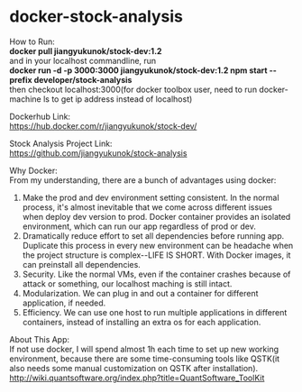 # docker-stock-analysis

How to Run: <br/>
<b>docker pull jiangyukunok/stock-dev:1.2</b><br/>
and in your localhost commandline, run <br/>
<b>docker run -d -p 3000:3000 jiangyukunok/stock-dev:1.2 npm start --prefix developer/stock-analysis</b> <br/>
then checkout localhost:3000(for docker toolbox user, need to run docker-machine ls to get ip address instead of localhost)

Dockerhub Link:<br/>
https://hub.docker.com/r/jiangyukunok/stock-dev/

Stock Analysis Project Link: <br/>
https://github.com/jiangyukunok/stock-analysis

Why Docker:<br/>
From my understanding, there are a bunch of advantages using docker:<br/>
1. Make the prod and dev environment setting consistent. In the normal process, it's almost inevitable that
we come across different issues when deploy dev version to prod. Docker container provides an isolated environment,
which can run our app regardless of prod or dev.
2. Dramatically reduce effort to set all dependencies before running app. Duplicate this process in every new environment
can be headache when the project structure is complex--LIFE IS SHORT. With Docker images, it can preinstall all dependencies.
3. Security. Like the normal VMs, even if the container crashes because of attack or something, our localhost maching is still intact.
4. Modularization. We can plug in and out a container for different application, if needed.
5. Efficiency. We can use one host to run multiple applications in different containers, instead of installing an extra os for
each application.

About This App:<br/>
If not use docker, I will spend almost 1h each time to set up new working environment, because there are some
time-consuming tools like QSTK(it also needs some manual customization on QSTK after installation).<br/>
http://wiki.quantsoftware.org/index.php?title=QuantSoftware_ToolKit

